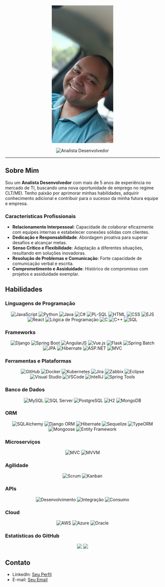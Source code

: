 <p align="center">
  <img align="center" src="./src/erik-ingleson.jpeg" alt="Erik Ingleson Amaral Arruda" width="200" />
</p>

<p align="center">
  <img align="center" src="https://readme-typing-svg.demolab.com?font=Red+Hat+Display&weight=700&size=24&pause=2000&color=0153FF&background=FFE2E200&center=true&random=false&width=550&lines=Analista+Desenvolvedor" alt="Analista Desenvolvedor" />
</p>

---

## Sobre Mim

Sou um **Analista Desenvolvedor** com mais de 5 anos de experiência no mercado de TI, buscando uma nova oportunidade de emprego no regime CLT/MEI. Tenho paixão por aprimorar minhas habilidades, adquirir conhecimento adicional e contribuir para o sucesso da minha futura equipe e empresa.

### Características Profissionais

- **Relacionamento Interpessoal**: Capacidade de colaborar eficazmente com equipes internas e estabelecer conexões sólidas com clientes.
- **Dedicação e Responsabilidade**: Abordagem proativa para superar desafios e alcançar metas.
- **Senso Crítico e Flexibilidade**: Adaptação a diferentes situações, resultando em soluções inovadoras.
- **Resolução de Problemas e Comunicação**: Forte capacidade de comunicação verbal e escrita.
- **Comprometimento e Assiduidade**: Histórico de compromisso com projetos e assiduidade exemplar.

## Habilidades

### Linguagens de Programação

<p align="center">
  <img alt="JavaScript" src="https://img.shields.io/badge/JavaScript-F7DF1E?style=for-the-badge&logo=javascript&logoColor=black">
  <img alt="Python" src="https://img.shields.io/badge/python-3670A0?style=for-the-badge&logo=python&logoColor=white">
  <img alt="Java" src="https://img.shields.io/badge/java-%23ED8B00.svg?style=for-the-badge&logo=openjdk&logoColor=white">
  <img alt="C#" src="https://img.shields.io/badge/c%23-239120?style=for-the-badge&logo=c-sharp&logoColor=white">
  <img alt="PL-SQL" src="https://img.shields.io/badge/PL--SQL-FFFFFF?style=for-the-badge&logo=oracle&logoColor=black">
  <img alt="HTML" src="https://img.shields.io/badge/HTML5-E34F26?style=for-the-badge&logo=html5&logoColor=white">
  <img alt="CSS" src="https://img.shields.io/badge/CSS-0367b2?&style=for-the-badge&logo=css3&logoColor=white">
  <img alt="EJS" src="https://img.shields.io/badge/EJS-8e44ad?style=for-the-badge&logo=javascript&logoColor=white">
  <img alt="React" src="https://img.shields.io/badge/React-149eca?style=for-the-badge&logo=react&logoColor=white">
  <img alt="Lógica de Programação" src="https://img.shields.io/badge/Lógica%20de%20Programação-1e90ff?style=for-the-badge&logo=code&logoColor=white">
  <img alt="C" src="https://img.shields.io/badge/C-00599C?style=for-the-badge&logo=c&logoColor=white">
  <img alt="C++" src="https://img.shields.io/badge/C++-00599C?style=for-the-badge&logo=cplusplus&logoColor=white">
  <img alt="SQL" src="https://img.shields.io/badge/SQL-336791?style=for-the-badge&logo=postgresql&logoColor=white">
</p>

### Frameworks

<p align="center">
  <img alt="Django" src="https://img.shields.io/badge/django-%23092E20.svg?style=for-the-badge&logo=django&logoColor=white">
  <img alt="Spring Boot" src="https://img.shields.io/badge/spring%20boot-6DB33F?style=for-the-badge&logo=spring%20boot&logoColor=white">
  <img alt="AngularJS" src="https://img.shields.io/badge/angularjs-%23E23237.svg?style=for-the-badge&logo=angularjs&logoColor=white">
  <img alt="Vue.js" src="https://img.shields.io/badge/Vue.js-35495E?style=for-the-badge&logo=vue.js&logoColor=4FC08D">
  <img alt="Flask" src="https://img.shields.io/badge/Flask-000000?style=for-the-badge&logo=flask&logoColor=white">
  <img alt="Spring Batch" src="https://img.shields.io/badge/Spring%20Batch-6DB33F?style=for-the-badge&logo=spring&logoColor=white">
  <img alt="JPA" src="https://img.shields.io/badge/JPA-007396?style=for-the-badge&logo=java&logoColor=white">
  <img alt="Hibernate" src="https://img.shields.io/badge/Hibernate-59666C?style=for-the-badge&logo=hibernate&logoColor=white">
  <img alt="ASP.NET" src="https://img.shields.io/badge/ASP.NET-512BD4?style=for-the-badge&logo=dotnet&logoColor=white">
  <img alt="MVC" src="https://img.shields.io/badge/MVC-00599C?style=for-the-badge&logo=dotnet&logoColor=white">
</p>

### Ferramentas e Plataformas

<p align="center">
  <img alt="GitHub" src="https://img.shields.io/badge/github-%23121011.svg?style=for-the-badge&logo=github&logoColor=white">
  <img alt="Docker" src="https://img.shields.io/badge/docker-%230db7ed.svg?style=for-the-badge&logo=docker&logoColor=white">
  <img alt="Kubernetes" src="https://img.shields.io/badge/kubernetes-%23326ce5.svg?style=for-the-badge&logo=kubernetes&logoColor=white">
  <img alt="Jira" src="https://img.shields.io/badge/jira-%230A0FFF.svg?style=for-the-badge&logo=jira&logoColor=white">
  <img alt="Zabbix" src="https://img.shields.io/badge/zabbix-%23CC0000.svg?style=for-the-badge&logo=zabbix&logoColor=white">
  <img alt="Eclipse" src="https://img.shields.io/badge/Eclipse-2C2255?style=for-the-badge&logo=eclipse&logoColor=white">
  <img alt="Visual Studio" src="https://img.shields.io/badge/Visual%20Studio-5C2D91?style=for-the-badge&logo=visual%20studio&logoColor=white">
  <img alt="VSCode" src="https://img.shields.io/badge/VS%20Code-007ACC?style=for-the-badge&logo=visual%20studio%20code&logoColor=white">
  <img alt="IntelliJ" src="https://img.shields.io/badge/IntelliJ%20IDEA-000000?style=for-the-badge&logo=intellij%20idea&logoColor=white">
  <img alt="Spring Tools" src="https://img.shields.io/badge/Spring%20Tools-6DB33F?style=for-the-badge&logo=spring&logoColor=white">
</p>

### Banco de Dados

<p align="center">
  <img alt="MySQL" src="https://img.shields.io/badge/mysql-%2300f.svg?style=for-the-badge&logo=mysql&logoColor=white">
  <img alt="SQL Server" src="https://img.shields.io/badge/Microsoft%20SQL%20Server-CC2927?style=for-the-badge&logo=microsoft%20sql%20server&logoColor=white">
  <img alt="PostgreSQL" src="https://img.shields.io/badge/postgres-%23316192.svg?style=for-the-badge&logo=postgresql&logoColor=white">
  <img alt="H2" src="https://img.shields.io/badge/H2%20Database-006600?style=for-the-badge&logo=h2&logoColor=white">
  <img alt="MongoDB" src="https://img.shields.io/badge/MongoDB-4EA94B?style=for-the-badge&logo=mongodb&logoColor=white">
</p>

### ORM

<p align="center">
  <img alt="SQLAlchemy" src="https://img.shields.io/badge/SQLAlchemy-336791?style=for-the-badge&logo=sqlalchemy&logoColor=white">
  <img alt="Django ORM" src="https://img.shields.io/badge/Django%20ORM-092E20?style=for-the-badge&logo=django&logoColor=white">
  <img alt="Hibernate" src="https://img.shields.io/badge/Hibernate-59666C?style=for-the-badge&logo=hibernate&logoColor=white">
  <img alt="Sequelize" src="https://img.shields.io/badge/Sequelize-52B0E7?style=for-the-badge&logo=sequelize&logoColor=white">
  <img alt="TypeORM" src="https://img.shields.io/badge/TypeORM-007396?style=for-the-badge&logo=typescript&logoColor=white">
  <img alt="Mongoose" src="https://img.shields.io/badge/Mongoose-800000?style=for-the-badge&logo=mongoose&logoColor=white">
  <img alt="Entity Framework" src="https://img.shields.io/badge/Entity%20Framework-512BD4?style=for-the-badge&logo=dotnet&logoColor=white">
</p>

### Microserviços

<p align="center">
  <img alt="MVC" src="https://img.shields.io/badge/MVC-00599C?style=for-the-badge&logo=dotnet&logoColor=white">
  <img alt="MVVM" src="https://img.shields.io/badge/MVVM-00599C?style=for-the-badge&logo=dotnet&logoColor=white">
</p>

### Agilidade

<p align="center">
  <img alt="Scrum" src="https://img.shields.io/badge/Scrum-6DB33F?style=for-the-badge&logo=scrumalliance&logoColor=white">
  <img alt="Kanban" src="https://img.shields.io/badge/Kanban-00599C?style=for-the-badge&logo=kanban&logoColor=white">
</p>

### APIs

<p align="center">
  <img alt="Desenvolvimento" src="https://img.shields.io/badge/Desenvolvimento%20de%20APIs-007ACC?style=for-the-badge&logo=code&logoColor=white">
  <img alt="Integração" src="https://img.shields.io/badge/Integração%20de%20APIs-239120?style=for-the-badge&logo=code&logoColor=white">
  <img alt="Consumo" src="https://img.shields.io/badge/Consumo%20de%20APIs-6DB33F?style=for-the-badge&logo=code&logoColor=white">
</p>

### Cloud

<p align="center">
  <img alt="AWS" src="https://img.shields.io/badge/AWS-%23FF9900.svg?style=for-the-badge&logo=amazon-aws&logoColor=white">
  <img alt="Azure" src="https://img.shields.io/badge/Azure-0078D4?style=for-the-badge&logo=microsoft-azure&logoColor=white">
  <img alt="Oracle" src="https://img.shields.io/badge/Oracle-F80000?style=for-the-badge&logo=oracle&logoColor=white">
</p>

### Estatísticas do GitHub

<p align="center">
  <img height="180cm" src="https://github-readme-stats.vercel.app/api?username=ingleson10&include_all_commits=true&show_icons=true&count_private=true&role=OWNER,ORGANIZATION_MEMBER,COLLABORATOR&include_orgs=true">
  <img height="180em" src="https://github-readme-stats.vercel.app/api/top-langs/?username=ingleson10&langs_count=4&count_private=true"/>
</p>

## Contato

- LinkedIn: [Seu Perfil](https://www.linkedin.com/in/erik-ingleson-amaral-arruda-b730ba157/)
- E-mail: [Seu Email](mailto:erik.ingleson10.ei@gmail.com)

